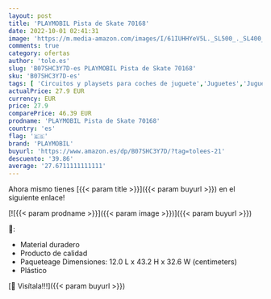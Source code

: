 ```yaml
---
layout: post
title: 'PLAYMOBIL Pista de Skate 70168'
date: 2022-10-01 02:41:31
image: 'https://m.media-amazon.com/images/I/61IUHHYeV5L._SL500_._SL400_.jpg'
comments: true
category: ofertas
author: 'tole.es'
slug: 'B07SHC3Y7D-es PLAYMOBIL Pista de Skate 70168'
sku: 'B07SHC3Y7D-es'
tags: [ 'Circuitos y playsets para coches de juguete','Juguetes','Juguetes y juegos','Vehículos de juguete para niños','playmobil','🇪🇸', ]
actualPrice: 27.9 EUR
currency: EUR
price: 27.9
comparePrice: 46.39 EUR
prodname: 'PLAYMOBIL Pista de Skate 70168'
country: 'es'
flag: '🇪🇸'
brand: 'PLAYMOBIL'
buyurl: 'https://www.amazon.es/dp/B07SHC3Y7D/?tag=tolees-21'
descuento: '39.86'
average: '27.6711111111111'
---
```


Ahora mismo tienes [{{< param title >}}]({{< param buyurl >}}) en el siguiente enlace!

[![{{< param prodname >}}]({{< param image >}})]({{< param buyurl >}})

🔎:

- Material duradero
- Producto de calidad
- Paqueteage Dimensiones: 12.0 L x 43.2 H x 32.6 W (centimeters)
- Plástico

[🛒 Visítala!!!]({{< param buyurl >}})
